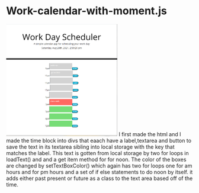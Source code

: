 # Work-calendar-with-moment.js
<img src="Work Calendar.PNG" width="300">
I first made the html and I made the time block into divs that eaach have a label,textarea and button to save the text in its textarea sibling into local storage with the key that matches the label.
This text is gotten from local storage by two for loops in loadText() and and a get item method for for noon.
The color of the boxes are changed by setTextBoxColor() which again has two for loops one for am hours and for pm hours and a set of if else statements to do noon by itself.
it adds either past present or future as a class to the text area based off of the time.
